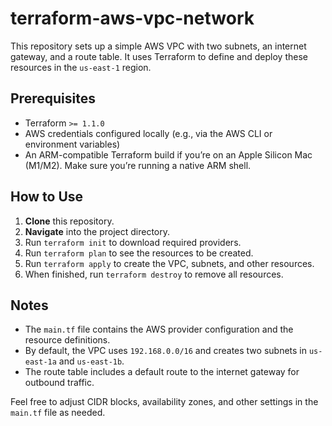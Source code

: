 # terraform-aws-vpc-network

This repository sets up a simple AWS VPC with two subnets, an internet gateway, and a route table. It uses Terraform to define and deploy these resources in the `us-east-1` region.

## Prerequisites

- Terraform `>= 1.1.0`
- AWS credentials configured locally (e.g., via the AWS CLI or environment variables)
- An ARM-compatible Terraform build if you’re on an Apple Silicon Mac (M1/M2). Make sure you’re running a native ARM shell.

## How to Use

1. **Clone** this repository.
2. **Navigate** into the project directory.
3. Run `terraform init` to download required providers.
4. Run `terraform plan` to see the resources to be created.
5. Run `terraform apply` to create the VPC, subnets, and other resources.
6. When finished, run `terraform destroy` to remove all resources.

## Notes

- The `main.tf` file contains the AWS provider configuration and the resource definitions.
- By default, the VPC uses `192.168.0.0/16` and creates two subnets in `us-east-1a` and `us-east-1b`.
- The route table includes a default route to the internet gateway for outbound traffic.

Feel free to adjust CIDR blocks, availability zones, and other settings in the `main.tf` file as needed.
